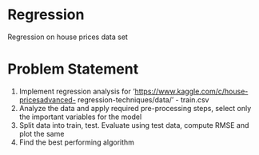 # Regression
Regression on house prices data set
# Problem Statement
1. Implement regression analysis for ‘https://www.kaggle.com/c/house-pricesadvanced-
regression-techniques/data/’ - train.csv
2. Analyze the data and apply required pre-processing steps, select only the important
variables for the model
3. Split data into train, test. Evaluate using test data, compute RMSE and plot the
same
5. Find the best performing algorithm
